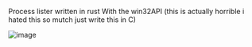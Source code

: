 Process lister written in rust With the win32API (this is actually horrible i hated this so mutch just write this in C)

![image](https://github.com/grandmasponge/win_processes/assets/73469941/cd5eb39a-5f8f-4d46-940f-ce501f943475)
